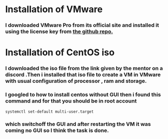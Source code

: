 # Installation of VMware
### I downloaded VMware Pro from its official site and installed it using the license key from [the github repo.](https://gist.github.com/PurpleVibe32/1e9b30754ff18d69ad48155ed29d83de)
# Installation of CentOS iso
### I downloaded the iso file from the link given by the mentor on a discord .Then i installed that iso file to create a VM in VMware with usual configuration of processor , ram and storage.
### I googled to how to install centos without GUI then i found this command and for that you should be in root account
```shell
systemctl set-default multi-user.target
```
### which switchoff the GUI and after restarting the VM it was coming no GUI so I think the task is done.